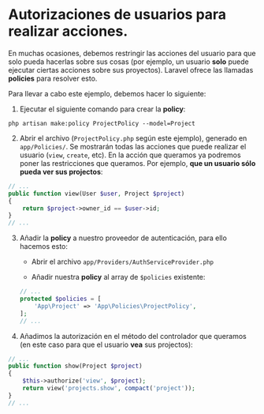 # Autorizaciones de usuarios para realizar acciones.

En muchas ocasiones, debemos restringir las acciones del usuario para que solo pueda hacerlas sobre sus cosas (por ejemplo, un usuario **solo** puede ejecutar ciertas acciones sobre sus proyectos). Laravel ofrece las llamadas **policies** para resolver esto.

Para llevar a cabo este ejemplo, debemos hacer lo siguiente:

1. Ejecutar el siguiente comando para crear la __policy__:

`php artisan make:policy ProjectPolicy --model=Project`

2. Abrir el archivo (`ProjectPolicy.php` según este ejemplo), generado en `app/Policies/`. Se mostrarán todas las acciones que puede realizar el usuario (`view`, `create`, etc). En la acción que queramos ya podremos poner las restricciones que queramos. Por ejemplo, **que un usuario sólo pueda ver sus projectos**:

```php
// ...
public function view(User $user, Project $project)
{
    return $project->owner_id == $user->id;
}
// ...
```

3. Añadir la __policy__ a nuestro proveedor de autenticación, para ello hacemos esto:

    - Abrir el archivo `app/Providers/AuthServiceProvider.php`

    - Añadir nuestra __policy__ al array de `$policies` existente:
    ```php
    // ...
    protected $policies = [
        'App\Project' => 'App\Policies\ProjectPolicy',
    ];
    // ...
    ```

4. Añadimos la autorización en el método del controlador que queramos (en este caso para que el usuario __vea__ sus projectos):

```php
// ...
public function show(Project $project)
{
    $this->authorize('view', $project);
    return view('projects.show', compact('project'));
}
// ...
```